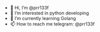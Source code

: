 - 👋 Hi, I’m @prr133f
- 👀 I’m interested in python developing
- 🌱 I’m currently learning Golang
- 📫 How to reach me telegram: @prr133f

<!---
prr133f/prr133f is a ✨ special ✨ repository because its `README.md` (this file) appears on your GitHub profile.
You can click the Preview link to take a look at your changes.
--->

